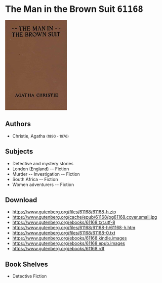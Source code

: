 # The Man in the Brown Suit <kbd>61168</kbd>

![](./cover.medium.jpg "")

## Authors


 - Christie, Agatha <small>(1890 - 1976)</small>

## Subjects


 - Detective and mystery stories
 - London (England) -- Fiction
 - Murder -- Investigation -- Fiction
 - South Africa -- Fiction
 - Women adventurers -- Fiction

## Download


 - https://www.gutenberg.org/files/61168/61168-h.zip
 - https://www.gutenberg.org/cache/epub/61168/pg61168.cover.small.jpg
 - https://www.gutenberg.org/ebooks/61168.txt.utf-8
 - https://www.gutenberg.org/files/61168/61168-h/61168-h.htm
 - https://www.gutenberg.org/files/61168/61168-0.txt
 - https://www.gutenberg.org/ebooks/61168.kindle.images
 - https://www.gutenberg.org/ebooks/61168.epub.images
 - https://www.gutenberg.org/ebooks/61168.rdf

## Book Shelves


 - Detective Fiction
